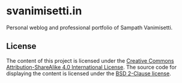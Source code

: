 # svanimisetti.in

Personal weblog and professional portfolio of Sampath Vanimisetti.

## License

The content of this project is licensed under the
[Creative Commons Attribution-ShareAlike 4.0 International License](LICENSE-CONTENT.md).
The source code for displaying the content is licensed under the
[BSD 2-Clause license](LICENSE-SOURCE.md).
